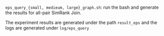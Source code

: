 `eps_query_{small, medieum, large}_graph.sh`: run the bash and generate the results for all-pair SimRank Join.

The experiment results are generated under the path `result_eps` and the logs are generated under `log/eps_query`
